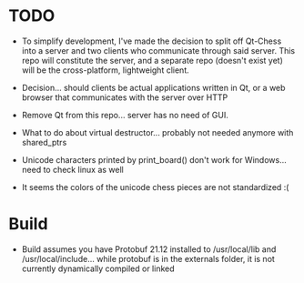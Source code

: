 # TODO
- To simplify development, I've made the decision to split off Qt-Chess into a server and two clients who communicate through said server. This repo will constitute the server, and a separate repo (doesn't exist yet) will be the cross-platform, lightweight client. 

- Decision... should clients be actual applications written in Qt, or a web browser that communicates with the server over HTTP
- Remove Qt from this repo... server has no need of GUI.
- What to do about virtual destructor... probably not needed anymore with shared_ptrs
- Unicode characters printed by print_board() don't work for Windows... need to check linux as well
- It seems the colors of the unicode chess pieces are not standardized :(

# Build
- Build assumes you have Protobuf 21.12 installed to /usr/local/lib and /usr/local/include... while protobuf is in the externals folder, it is not currently dynamically compiled or linked
